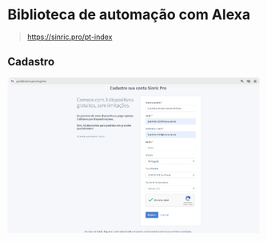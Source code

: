 # Biblioteca de automação com Alexa

> https://sinric.pro/pt-index

## Cadastro

![alt text](image-38.png)

































